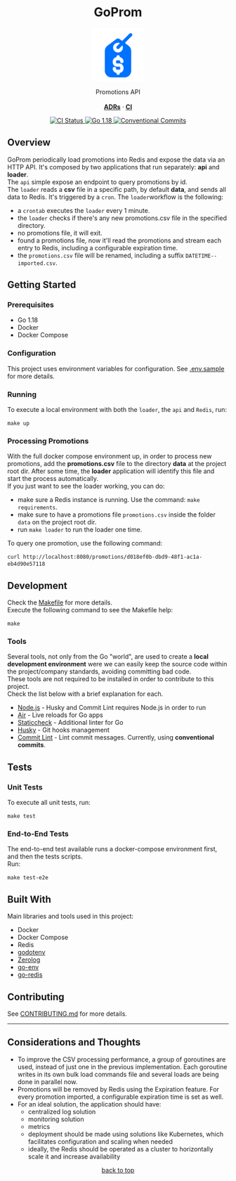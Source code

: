 <h1 id="goprom-top" align="center">GoProm</h1>

<div align="center">
    <a href="#"><img src="logo.png" width="120px" alt="Hive"></a>
    <p align="center">
        Promotions API
        <br />
        <br />
        <a href="docs/adrs"><strong>ADRs</strong></a> · 
        <a href="https://github.com/vitorsalgado/goprom/actions/workflows/ci.yml"><strong>CI</strong></a> 
    </p>
    <div>
      <a href="https://github.com/vitorsalgado/goprom/actions/workflows/ci.yml">
        <img src="https://github.com/vitorsalgado/goprom/actions/workflows/ci.yml/badge.svg" alt="CI Status" />
      </a>
      <a href="#">
        <img src="https://img.shields.io/badge/go-1.18-blue" alt="Go 1.18" />
      </a>
      <a href="https://conventionalcommits.org">
        <img src="https://img.shields.io/badge/Conventional%20Commits-1.0.0-yellow.svg" alt="Conventional Commits"/>
      </a>
    </div>
</div>

## Overview

GoProm periodically load promotions into Redis and expose the data via an HTTP API. It's composed by two applications
that run separately: **api** and **loader**.  
The `api` simple expose an endpoint to query promotions by id.  
The `loader` reads a **csv** file in a specific path, by default **data**, and sends all data to Redis. It's triggered
by a `cron`.
The `loader`workflow is the following:

- a `crontab` executes the `loader` every 1 minute.
- the `loader` checks if there's any new promotions.csv file in the specified directory.
- no promotions file, it will exit.
- found a promotions file, now it'll read the promotions and stream each entry to Redis, including a configurable
  expiration time.
- the `promotions.csv` file will be renamed, including a suffix `DATETIME--imported.csv`.

## Getting Started

### Prerequisites

- Go 1.18
- Docker
- Docker Compose

### Configuration

This project uses environment variables for configuration. See [.env.sample](.env.sample) for more details.

### Running

To execute a local environment with both the `loader`, the `api` and `Redis`, run:

```
make up
```

### Processing Promotions

With the full docker compose environment up, in order to process new promotions, add the **promotions.csv** file to the
directory
**data** at the project root dir. After some time, the **loader** application will identify this file and start
the process automatically.  
If you just want to see the loader working, you can do:

- make sure a Redis instance is running. Use the command: `make requirements`.
- make sure to have a promotions file `promotions.csv` inside the folder `data` on the project root dir.
- run `make loader` to run the loader one time.

To query one promotion, use the following command:

```
curl http://localhost:8080/promotions/d018ef0b-dbd9-48f1-ac1a-eb4d90e57118
```

## Development

Check the [Makefile](Makefile) for more details.  
Execute the following command to see the Makefile help:

```
make
```

### Tools

Several tools, not only from the Go "world", are used to create a __local development environment__ were we can easily
keep the source code within the project/company standards, avoiding committing bad code.  
These tools are not required to be installed in order to contribute to this project.  
Check the list below with a brief explanation for each.

- [Node.js](https://nodejs.org/en/) - Husky and Commit Lint requires Node.js in order to run
- [Air](https://github.com/cosmtrek/air) - Live reloads for Go apps
- [Staticcheck](https://staticcheck.io/) - Additional linter for Go
- [Husky](https://github.com/typicode/husky) - Git hooks management
- [Commit Lint](https://github.com/conventional-changelog/commitlint) - Lint commit messages.
  Currently, using __conventional commits__.

## Tests

### Unit Tests

To execute all unit tests, run:

```
make test
```

### End-to-End Tests

The end-to-end test available runs a docker-compose environment first, and then the tests scripts.  
Run:

```
make test-e2e
```

## Built With

Main libraries and tools used in this project:

- Docker
- Docker Compose
- Redis
- [godotenv](https://github.com/joho/godotenv)
- [Zerolog](https://github.com/rs/zerolog)
- [go-env](https://github.com/Netflix/go-env)
- [go-redis](https://github.com/go-redis/redis)

## Contributing

See [CONTRIBUTING.md](CONTRIBUTING.md) for more details.

---

## Considerations and Thoughts

- To improve the CSV processing performance, a group of goroutines are used, instead of just one in the previous
  implementation. Each goroutine writes in its own bulk load commands file and several loads are being done in parallel
  now.
- Promotions will be removed by Redis using the Expiration feature. For every promotion imported, a configurable
  expiration time is set as well.
- For an ideal solution, the application should have:
    - centralized log solution
    - monitoring solution
    - metrics
    - deployment should be made using solutions like Kubernetes, which facilitates configuration and scaling when needed
    - ideally, the Redis should be operated as a cluster to horizontally scale it and increase availability

<p align="center"><a href="#goprom-top">back to top</a></p>
